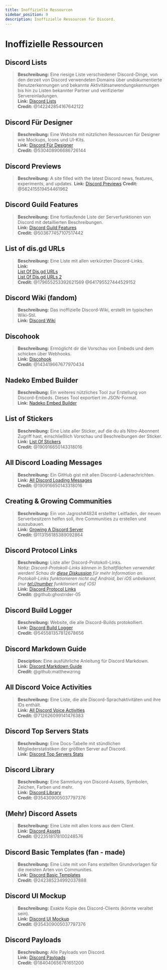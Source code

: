 ```yaml
---
title: Inoffizielle Ressourcen
sidebar_position: 9
description: Inoffizielle Ressourcen für Discord.
---
```


# Inoffizielle Ressourcen

## **Discord Lists**

> **Beschreibung:** Eine riesige Liste verschiedener Discord-Dinge, von den derzeit von Discord verwendeten Domains über undokumentierte Benutzerkennungen und bekannte Aktivitätsanwendungskennungen bis hin zu Listen bekannter Partner und verifizierter Servereinladungen.   <br/>
**Link:** [Discord Lists](https://github.com/Delitefully/DiscordLists)   <br/>
**Credit:** @142242854167642122

## **Discord Für Designer**

> **Beschreibung:**  Eine Website mit nützlichen Ressourcen für Designer wie Mockups, Icons und UI-Kits.  <br/>
**Link:** [Discord Für Designer](https://dfd.muatex.uk/)  <br/>
**Credit:** @530408906686726144

## **Discord Previews**

> **Beschreibung:** A site filled with the latest Discord news, features, experiments, and updates.
**Link:** [Discord Previews](https://discordpreviews.com/)
**Credit:** @562415519454461962

## **Discord Guild Features**

> **Beschreibung:** Eine fortlaufende Liste der Serverfunktionen von Discord mit detaillierten Beschreibungen.   <br/>
**Link:** [Discord Guild Features](https://gist.github.com/Techy/ecc60b12e94f8fc8185f09b82aa91dd2)  <br/>
**Credit:** @503677457107517442

## **List of dis.gd URLs**

> **Beschreibung:** Eine Liste mit allen verkürzten Discord-Links.   <br/>
**Link:**  <br/>
[List Of Dis.gd URLs](https://herogamers.dev/dis.gd/)   <br/>
[List Of Dis.gd URLs 2](https://thecutefoxxy.com/discord-shortlinks)  <br/>
**Credit:** @179655253392621569 @641795527444529152

## **Discord Wiki** (fandom)

> **Beschreibung:** Das inoffizielle Discord-Wiki, erstellt im typischen Wiki-Stil.   <br/>
**Link:** [Discord Wiki](https://discord.fandom.com/wiki/Discord) 

## **Discohook**

> **Beschreibung:** Ermöglicht dir die Vorschau von Embeds und dem schicken über Webhooks.   <br/>
**Link:** [Discohook](https://discohook.org/)   <br/>
**Credit:** @143419667677970434

## **Nadeko Embed Builder**

> **Beschreibung:** Ein weiteres nützliches Tool zur Erstellung von Discord-Embeds. Dieses Tool exportiert im JSON-Format.   <br/>
**Link:** [Nadeko Embed Builder](https://embedbuilder.nadekobot.me/ )

## **List of Stickers**

> **Beschreibung:** Eine Liste aller Sticker, auf die du als Nitro-Abonnent Zugriff hast, einschließlich Vorschau und Beschreibungen der Sticker.   <br/>
**Link:** [List Of Stickers](https://stickers.advaith.io/)   <br/>
**Credit:** @190916650143318016

## **All Discord Loading Messages**

> **Beschreibung:** Ein GitHub gist mit allen Discord-Ladenachrichten.  <br/>
**Link:** [All Discord Loading Messages](https://gist.github.com/advaith1/540543d6a2b7fd66abdb0eb02c002f88)  <br/>
**Credit:** @190916650143318016

## **Creating & Growing Communities**

> **Beschreibung:** Ein von Jagrosh#4824 erstellter Leitfaden, der neuen Serverbesitzern helfen soll, ihre Communities zu erstellen und auszubauen.   <br/>
**Link:** [Growing A Discord Server](https://gist.github.com/jagrosh/342324d7084c9ebdac2fa3d0cd759d10)   <br/>
**Credit:** @113156185389092864

## **Discord Protocol Links**

> **Beschreibung:** Liste aller Discord-Protokoll-Links.   <br/>
*Notiz: Discord-Protokoll-Links können in Schaltflächen verwendet werden! Schau dir [diese Diskussion](https://github.com/discord/discord-api-docs/discussions/3347#discussioncomment-1405699) für mehr Information an. Protokoll-Links funktionieren nicht auf Android, bei iOS unbekannt. (nur <tel://number> funktioniert auf iOS)*   <br/>
**Link:** [Discord Protocol Links](https://gist.github.com/ghostrider-05/8f1a0bfc27c7c4509b4ea4e8ce718af0)   <br/>
**Credit:** @github:ghostrider-05

## **Discord Build Logger**

> **Beschreibung:** Website, die alle Discord-Builds protokolliert.   <br/>
**Link:** [Discord Build Logger](https://discord.sale/)  
**Credit:** @545581357812678656

## **Discord Markdown Guide**

> **Desciption:** Eine ausführliche Anleitung für Discord Markdown.  <br/>
**Link:** [Discord Markdown Guide](https://gist.github.com/matthewzring/9f7bbfd102003963f9be7dbcf7d40e51)  <br/>
**Credit:** @github:matthewzring

## **All Discord Voice Activities**

> **Beschreibung:** Eine Liste, die alle Discord-Sprachaktivitäten und ihre IDs enthält.   <br/>
**Link:** [All Discord Voice Activities](https://gist.github.com/GeneralSadaf/42d91a2b6a93a7db7a39208f2d8b53ad)   <br/>
**Credit:** @712626099141476383
 
## **Discord Top Servers Stats**

> **Beschreibung:** Eine Docs-Tabelle mit stündlichen Mitgliederstatistiken der größten Server auf Discord.   <br/>
**Link:** [Discord Top Servers Stats](https://docs.google.com/spreadsheets/d/1gRQ44Goa8x_M714pSmPXLHW3BAK5LzWzRn1MVXPeVn4/edit#gid=0)

## **Discord Library**

> **Beschreibung:** Eine Sammlung von Discord-Assets, Symbolen, Zeichen, Farben und mehr.   <br/>
**Link:** [Discord Library](https://www.figma.com/community/file/1114896965920105129)   <br/>
**Credit:** @354309005037797376

## **(Mehr) Discord Assets**

> **Beschreibung:** Eine Liste mit allen Icons aus dem Client.   <br/>
**Link:** [Discord Assets](https://gitlab.com/derpystuff/discord-asset-datamining )   <br/>
**Credit:** @223518178100248576

## **Discord Basic Templates** (fan - made)

> **Beschreibung:** Eine Liste mit von Fans erstellten Grundvorlagen für die meisten Arten von Communities.  <br/>
**Link:** [Discord Basic Templates](https://gist.github.com/srnyx/12922980e75cf14508990bb36a6989a9)  <br/>
**Credit:** @242385234992037888

## **Discord UI Mockup**

> **Beschreibung:** Exakte Kopie des Discord-Clients (könnte veraltet sein).   <br/>
**Link:** [Discord UI Mockup](https://www.figma.com/community/file/994323951589690341/Discord-Desktop-UI)   <br/>
**Credit:** @354309005037797376

## **Discord Payloads**

> **Beschreibung:** Alle Payloads von Discord.   <br/>
**Link:** [Discord Payloads](https://github.com/discord-payloads/discord-payloads)   <br/>
**Credit:** @184040656761651200
